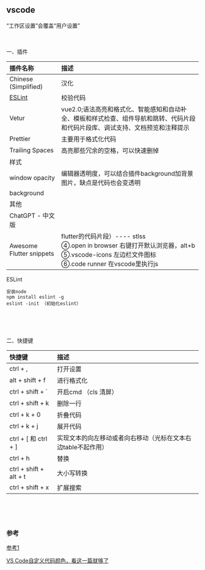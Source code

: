 ﻿## vscode
“工作区设置”会覆盖“用户设置”
<br/><br/><br/>

一、插件



|插件名称|描述|
|:---|:---|
|Chinese (Simplified)|汉化|
|[ESLint](../project/ESLint.md)|校验代码|
|Vetur|vue2.0;语法高亮和格式化、智能感知和自动补全、模板和样式检查、组件导航和跳转、代码片段和代码片段库、调试支持、文档预览和注释提示|
|Prettier|主要用于格式化代码||
|Trailing Spaces|高亮那些冗余的空格，可以快速删掉|
|样式||
|window opacity|编辑器透明度，可以结合插件background加背景图片，缺点是代码也会变透明|
|background||
|其他||
|ChatGPT - 中文版||
|Awesome Flutter snippets|flutter的代码片段）----  stlss<br>④.open in browser 右键打开默认浏览器，alt+b<br>⑤.vscode-icons 左边栏文件图标<br>⑥.code runner 在vscode里执行js|


ESLint

```
安装node
npm install eslint -g
eslint -init （初始化eslint）

```


<br/><br/><br/>

二、快捷键

|快捷键|描述|
|:--|:--|
|ctrl + ,| 打开设置 |
|alt + shift + f| 进行格式化 |
|ctrl + shift + `| 开启cmd （cls 清屏） |
|ctrl + shift + k| 删除一行 |
|ctrl + k + 0| 折叠代码 |
|ctrl + k + j|  展开代码 |
|ctrl + [  和 ctrl + ]| 实现文本的向左移动或者向右移动（光标在文本右边table不起作用） |
|ctrl + h | 替换 |
|ctrl + shift + alt + t | 大小写转换 |
|ctrl + shift + x| 扩展搜索 |


<br/><br/><br/>

### 参考

[参考1](https://blog.csdn.net/maixiaochai/article/details/90767129)

[VS Code自定义代码颜色，看这一篇就够了](https://blog.csdn.net/NEKOic/article/details/118855221)